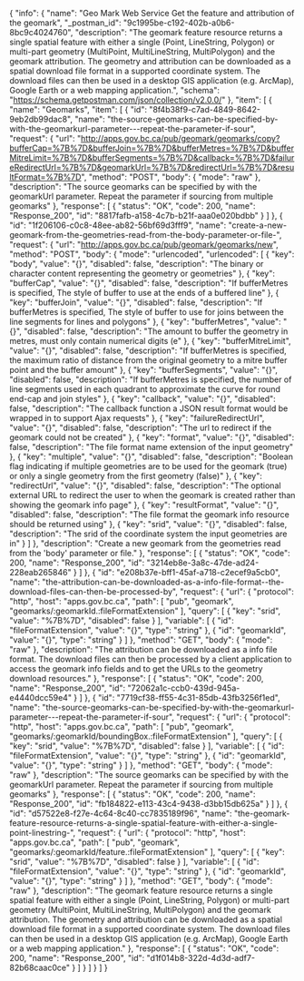 {
  "info": {
    "name": "Geo Mark Web Service Get the feature and attribution of the geomark",
    "_postman_id": "9c1995be-c192-402b-a0b6-8bc9c4024760",
    "description": "The geomark feature resource returns a single spatial feature with either a single (Point, LineString, Polygon) or multi-part geometry (MultiPoint, MultiLineString, MultiPolygon) and the geomark attribution.  The geometry and attribution can be downloaded as a spatial download file format in a supported coordinate system. The download files can then be used in a desktop GIS application (e.g. ArcMap), Google Earth or a web mapping application.",
    "schema": "https://schema.getpostman.com/json/collection/v2.0.0/"
  },
  "item": [
    {
      "name": "Geomarks",
      "item": [
        {
          "id": "8f4b38f9-c7ad-4849-8642-9eb2db99dac8",
          "name": "the-source-geomarks-can-be-specified-by-with-the-geomarkurl-parameter---repeat-the-parameter-if-sour",
          "request": {
            "url": "http://apps.gov.bc.ca/pub/geomark/geomarks/copy?bufferCap=%7B%7D&bufferJoin=%7B%7D&bufferMetres=%7B%7D&bufferMitreLimit=%7B%7D&bufferSegments=%7B%7D&callback=%7B%7D&failureRedirectUrl=%7B%7D&geomarkUrl=%7B%7D&redirectUrl=%7B%7D&resultFormat=%7B%7D",
            "method": "POST",
            "body": {
              "mode": "raw"
            },
            "description": "The source geomarks can be specified by with the geomarkUrl parameter.  Repeat the parameter if sourcing from multiple geomarks"
          },
          "response": [
            {
              "status": "OK",
              "code": 200,
              "name": "Response_200",
              "id": "8817fafb-a158-4c7b-b21f-aaa0e020bdbb"
            }
          ]
        },
        {
          "id": "1f206106-c0c8-48ee-ab82-56bf69d3fff9",
          "name": "create-a-new-geomark-from-the-geometries-read-from-the-body-parameter-or-file-",
          "request": {
            "url": "http://apps.gov.bc.ca/pub/geomark/geomarks/new",
            "method": "POST",
            "body": {
              "mode": "urlencoded",
              "urlencoded": [
                {
                  "key": "body",
                  "value": "{}",
                  "disabled": false,
                  "description": "The binary or character content representing the geometry or geometries"
                },
                {
                  "key": "bufferCap",
                  "value": "{}",
                  "disabled": false,
                  "description": "If bufferMetres is specified, The style of buffer to use at the ends of a buffered line"
                },
                {
                  "key": "bufferJoin",
                  "value": "{}",
                  "disabled": false,
                  "description": "If bufferMetres is specified, The style of buffer to use for joins between the line segments for lines and polygons"
                },
                {
                  "key": "bufferMetres",
                  "value": "{}",
                  "disabled": false,
                  "description": "The amount to buffer the geometry in metres, must only contain numerical digits (e"
                },
                {
                  "key": "bufferMitreLimit",
                  "value": "{}",
                  "disabled": false,
                  "description": "If bufferMetres is specified, the maximum ratio of distance from the original geometry to a mitre buffer point and the buffer amount"
                },
                {
                  "key": "bufferSegments",
                  "value": "{}",
                  "disabled": false,
                  "description": "If bufferMetres is specified, the number of line segments used in each quadrant to approximate the curve for round end-cap and join styles"
                },
                {
                  "key": "callback",
                  "value": "{}",
                  "disabled": false,
                  "description": "The callback function a JSON result format would be wrapped in to support Ajax requests"
                },
                {
                  "key": "failureRedirectUrl",
                  "value": "{}",
                  "disabled": false,
                  "description": "The url to redirect if the geomark could not be created"
                },
                {
                  "key": "format",
                  "value": "{}",
                  "disabled": false,
                  "description": "The file format name extension of the input geometry"
                },
                {
                  "key": "multiple",
                  "value": "{}",
                  "disabled": false,
                  "description": "Boolean flag indicating if multiple geometries are to be used for the geomark (true) or only a single geometry from the first geometry (false)"
                },
                {
                  "key": "redirectUrl",
                  "value": "{}",
                  "disabled": false,
                  "description": "The optional external URL to redirect the user to when the geomark is created rather than showing the geomark info page"
                },
                {
                  "key": "resultFormat",
                  "value": "{}",
                  "disabled": false,
                  "description": "The file format the geomark info resource should be returned using"
                },
                {
                  "key": "srid",
                  "value": "{}",
                  "disabled": false,
                  "description": "The srid of the coordinate system the input geometries are in"
                }
              ]
            },
            "description": "Create a new geomark from the geometries read from the 'body' parameter or file."
          },
          "response": [
            {
              "status": "OK",
              "code": 200,
              "name": "Response_200",
              "id": "3214eb8e-3a8c-47de-ad24-228eab265846"
            }
          ]
        },
        {
          "id": "e208b37e-bff1-45af-a718-c2ecef9a5cb0",
          "name": "the-attribution-can-be-downloaded-as-a-info-file-format--the-download-files-can-then-be-processed-by",
          "request": {
            "url": {
              "protocol": "http",
              "host": "apps.gov.bc.ca",
              "path": [
                "pub",
                "geomark",
                "geomarks/:geomarkId.:fileFormatExtension"
              ],
              "query": [
                {
                  "key": "srid",
                  "value": "%7B%7D",
                  "disabled": false
                }
              ],
              "variable": [
                {
                  "id": "fileFormatExtension",
                  "value": "{}",
                  "type": "string"
                },
                {
                  "id": "geomarkId",
                  "value": "{}",
                  "type": "string"
                }
              ]
            },
            "method": "GET",
            "body": {
              "mode": "raw"
            },
            "description": "The attribution can be downloaded as a info file format. The download files can then be processed by a client application to access the geomark info fields and to get the URLs to the geometry download resources."
          },
          "response": [
            {
              "status": "OK",
              "code": 200,
              "name": "Response_200",
              "id": "72062a1c-ccb0-439d-945a-e4440dcc59e4"
            }
          ]
        },
        {
          "id": "7719cf38-ff55-4c31-85db-43fb3256f1ed",
          "name": "the-source-geomarks-can-be-specified-by-with-the-geomarkurl-parameter---repeat-the-parameter-if-sour",
          "request": {
            "url": {
              "protocol": "http",
              "host": "apps.gov.bc.ca",
              "path": [
                "pub",
                "geomark",
                "geomarks/:geomarkId/boundingBox.:fileFormatExtension"
              ],
              "query": [
                {
                  "key": "srid",
                  "value": "%7B%7D",
                  "disabled": false
                }
              ],
              "variable": [
                {
                  "id": "fileFormatExtension",
                  "value": "{}",
                  "type": "string"
                },
                {
                  "id": "geomarkId",
                  "value": "{}",
                  "type": "string"
                }
              ]
            },
            "method": "GET",
            "body": {
              "mode": "raw"
            },
            "description": "The source geomarks can be specified by with the geomarkUrl parameter.  Repeat the parameter if sourcing from multiple geomarks"
          },
          "response": [
            {
              "status": "OK",
              "code": 200,
              "name": "Response_200",
              "id": "fb184822-e113-43c4-9438-d3bb15db625a"
            }
          ]
        },
        {
          "id": "d57522e8-f27e-4c64-8c40-cc7835189f96",
          "name": "the-geomark-feature-resource-returns-a-single-spatial-feature-with-either-a-single-point-linestring-",
          "request": {
            "url": {
              "protocol": "http",
              "host": "apps.gov.bc.ca",
              "path": [
                "pub",
                "geomark",
                "geomarks/:geomarkId/feature.:fileFormatExtension"
              ],
              "query": [
                {
                  "key": "srid",
                  "value": "%7B%7D",
                  "disabled": false
                }
              ],
              "variable": [
                {
                  "id": "fileFormatExtension",
                  "value": "{}",
                  "type": "string"
                },
                {
                  "id": "geomarkId",
                  "value": "{}",
                  "type": "string"
                }
              ]
            },
            "method": "GET",
            "body": {
              "mode": "raw"
            },
            "description": "The geomark feature resource returns a single spatial feature with either a single (Point, LineString, Polygon) or multi-part geometry (MultiPoint, MultiLineString, MultiPolygon) and the geomark attribution.  The geometry and attribution can be downloaded as a spatial download file format in a supported coordinate system. The download files can then be used in a desktop GIS application (e.g. ArcMap), Google Earth or a web mapping application."
          },
          "response": [
            {
              "status": "OK",
              "code": 200,
              "name": "Response_200",
              "id": "d1f014b8-322d-4d3d-adf7-82b68caac0ce"
            }
          ]
        }
      ]
    }
  ]
}
